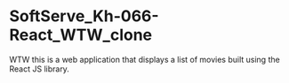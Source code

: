 # SoftServe_Kh-066-React_WTW_clone
WTW this is a web application that displays a list of movies built using the React JS library.
